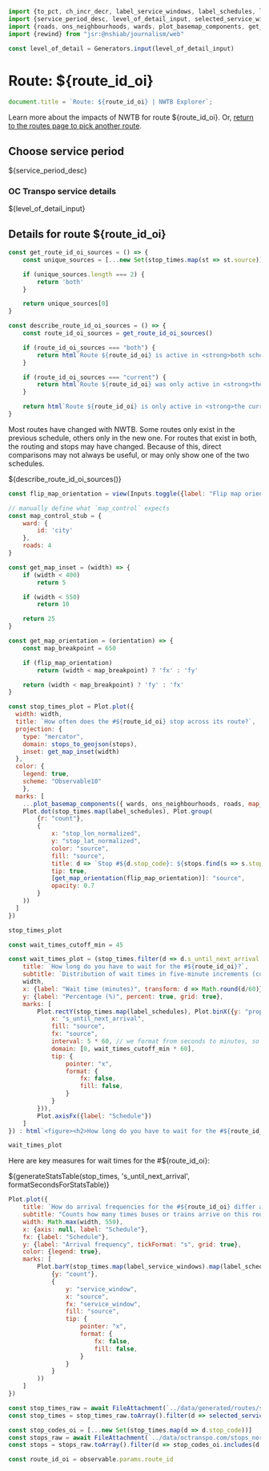 ---
---

```js
import {to_pct, ch_incr_decr, label_service_windows, label_schedules, label_route_ids, generateStatsTable, formatSecondsForStatsTable} from '../lib/helpers.js'
import {service_period_desc, level_of_detail_input, selected_service_windows, selected_service_ids} from '../lib/controls.js'
import {roads, ons_neighbourhoods, wards, plot_basemap_components, get_map_domain, stops_to_geojson} from '../lib/maps.js' // TODO: verify which, if any, of these is necessary
import {rewind} from "jsr:@nshiab/journalism/web"

const level_of_detail = Generators.input(level_of_detail_input)
```

# Route: ${route_id_oi}

```js
document.title = `Route: ${route_id_oi} | NWTB Explorer`;
```

Learn more about the impacts of NWTB for route ${route_id_oi}. Or, [return to the routes page to pick another route](/routes).

## Choose service period

${service_period_desc}

<div class="grid grid-cols-2" style="grid-auto-rows: auto;">
	<div class="card">
		<h3>OC Transpo service details</h3>
		${level_of_detail_input}
	</div>
</div>


## Details for route ${route_id_oi}

```js
const get_route_id_oi_sources = () => {
    const unique_sources = [...new Set(stop_times.map(st => st.source))]

    if (unique_sources.length === 2) {
        return 'both'
    }

    return unique_sources[0]
}

const describe_route_id_oi_sources = () => {
    const route_id_oi_sources = get_route_id_oi_sources()

    if (route_id_oi_sources === "both") {
        return html`Route ${route_id_oi} is active in <strong>both schedules</strong>.`
    }

    if (route_id_oi_sources === "current") {
        return html`Route ${route_id_oi} was only active in <strong>the previous schedule</strong>.`
    }

    return html`Route ${route_id_oi} is only active in <strong>the current schedule</strong>.`
}
```

<div class="caution">
    <p>Most routes have changed with NWTB. Some routes only exist in the previous schedule, others only in the new one. For routes that exist in both, the routing and stops may have changed. Because of this, direct comparisons may not always be useful, or may only show one of the two schedules.</p>
    <p>${describe_route_id_oi_sources()}</p>
</div>

```js
const flip_map_orientation = view(Inputs.toggle({label: "Flip map orientation (can help with wide / long routes)"}))
```

```js
// manually define what `map_control` expects
const map_control_stub = {
    ward: {
        id: 'city'
    },
    roads: 4
}

const get_map_inset = (width) => {
    if (width < 400)
        return 5

    if (width < 550)
        return 10

    return 25
}

const get_map_orientation = (orientation) => {
    const map_breakpoint = 650

    if (flip_map_orientation)
        return (width < map_breakpoint) ? 'fx' : 'fy'

    return (width < map_breakpoint) ? 'fy' : 'fx'
}

const stop_times_plot = Plot.plot({
  width: width,
  title: `How often does the #${route_id_oi} stop across its route?`,
  projection: {
    type: "mercator",
    domain: stops_to_geojson(stops),
    inset: get_map_inset(width)
  },
  color: {
    legend: true,
    scheme: "Observable10"
    },
  marks: [
    ...plot_basemap_components({ wards, ons_neighbourhoods, roads, map_control: map_control_stub }),
    Plot.dot(stop_times.map(label_schedules), Plot.group(
        {r: "count"},
        {
            x: "stop_lon_normalized",
            y: "stop_lat_normalized",
            color: "source",
            fill: "source",
            title: d => `Stop #${d.stop_code}: ${stops.find(s => s.stop_code === d.stop_code).stop_name_normalized}`,
            tip: true,
            [get_map_orientation(flip_map_orientation)]: "source",
            opacity: 0.7
        }
    ))
  ]
})
```

```js
stop_times_plot
```

```js
const wait_times_cutoff_min = 45

const wait_times_plot = (stop_times.filter(d => d.s_until_next_arrival !== null && (d.s_until_next_arrival / 60) < wait_times_cutoff_min).length > 0) ? Plot.plot({
    title: `How long do you have to wait for the #${route_id_oi}?`,
    subtitle: `Distribution of wait times in five-minute increments (cuts off at waits longer than ${wait_times_cutoff_min} minutes), previous schedule vs. NWTB`,
    width,
    x: {label: "Wait time (minutes)", transform: d => Math.round(d/60)},
    y: {label: "Percentage (%)", percent: true, grid: true},
    marks: [
        Plot.rectY(stop_times.map(label_schedules), Plot.binX({y: "proportion-facet"}, {
            x: "s_until_next_arrival",
            fill: "source",
            fx: "source",
            interval: 5 * 60, // we format from seconds to minutes, so do the equivalent here
            domain: [0, wait_times_cutoff_min * 60],
            tip: {
                pointer: "x",
                format: {
                    fx: false,
                    fill: false,
                }
            }
        })),
        Plot.axisFx({label: "Schedule"})
    ]
}) : html`<figure><h2>How long do you have to wait for the #${route_id_oi}?</h2><em>All wait times are longer than ${wait_times_cutoff_min} minutes. (Otherwise, there’d be a chart here.)</em></figure>`
```

```js
wait_times_plot
```

Here are key measures for wait times for the #${route_id_oi}:

${generateStatsTable(stop_times, 's_until_next_arrival', formatSecondsForStatsTable)}


```js
Plot.plot({
    title: `How do arrival frequencies for the #${route_id_oi} differ across service windows?`,
    subtitle: "Counts how many times buses or trains arrive on this route during the selected service windows, previous schedule vs. NWTB",
    width: Math.max(width, 550),
    x: {axis: null, label: "Schedule"},
    fx: {label: "Schedule"},
    y: {label: "Arrival frequency", tickFormat: "s", grid: true},
    color: {legend: true},
    marks: [
        Plot.barY(stop_times.map(label_service_windows).map(label_schedules), Plot.group(
            {y: "count"},
            {
                y: "service_window",
                x: "source",
                fx: "service_window",
                fill: "source",
                tip: {
                    pointer: "x",
                    format: {
                        fx: false,
                        fill: false,
                    }
                }
            }
        ))
    ]
})
```


<!-- Loading -->


```js
const stop_times_raw = await FileAttachment(`../data/generated/routes/stop_times/${observable.params.route_id}.parquet`).parquet()
const stop_times = stop_times_raw.toArray().filter(d => selected_service_windows(level_of_detail).includes(d.service_window) && selected_service_ids(level_of_detail).includes(d.service_id))
```

```js
const stop_codes_oi = [...new Set(stop_times.map(d => d.stop_code))]
const stops_raw = await FileAttachment(`../data/octranspo.com/stops_normalized.parquet`).parquet()
const stops = stops_raw.toArray().filter(d => stop_codes_oi.includes(d.stop_code))
```

```js
const route_id_oi = observable.params.route_id
```
